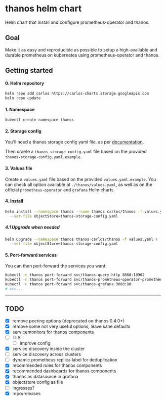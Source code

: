 # thanos helm chart

Helm chart that install and configure prometheus-operator and thanos.

## Goal

Make it as easy and reproducible as possible to setup a high-available and
durable prometheus on kubernetes using prometheus-operator and thanos.

## Getting started

#### 0. Helm repository

```sh
helm repo add carlos https://carlos-charts.storage.googleapis.com
helm repo update
```

#### 1. Namespace

```sh
kubectl create namespace thanos
```

#### 2. Storage config

You'll need a thanos storage config yaml file, as per
[documentation](https://thanos.io/storage.md/).

Then craete a `thanos-storage-config.yaml` file based on the provided
`thanos-storage-config.yaml.example`.

#### 3. Values file

Create a `values.yaml` file based on the provided `values.yaml.example`.
You can check all option available at `./thanos/values.yaml`, as well as
on the official `prometheus-operator` and `grafana` Helm charts.

#### 4. Install

```sh
helm install --namespace thanos --name thanos carlos/thanos -f values.yaml \
  --set-file objectStore=thanos-storage-config.yaml
```

##### 4.1 Upgrade when needed

```sh
helm upgrade --namespace thanos thanos carlos/thanos -f values.yaml \
  --set-file objectStore=thanos-storage-config.yaml
```

#### 5. Port-forward services

You can then port-forward the services you want:

```sh
kubectl -n thanos port-forward svc/thanos-query-http 8080:10902
kubectl -n thanos port-forward svc/thanos-prometheus-operator-prometheus 9090:9090
kubectl -n thanos port-forward svc/thanos-grafana 3000:80
# etc...
```

---

## TODO

- [x] remove peering options (deprecated on thanos 0.4.0+)
- [x] remove some not very useful options, leave sane defaults
- [x] servicemonitors for thanos components
- [ ] TLS
  - [ ] improve config
- [x] service discovery inside the cluster
- [ ] service discovery across clusters
- [ ] dynamic prometheus replica label for deduplication
- [x] recommended rules for thanos components
- [x] recommended dashboards for thanos components
- [x] thanos as datasource in grafana
- [x] objectstore config as file
- [ ] ingresses?
- [x] repo/releases
